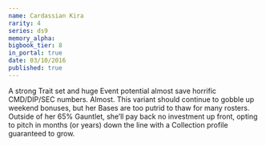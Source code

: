 ```yaml
---
name: Cardassian Kira
rarity: 4
series: ds9
memory_alpha:
bigbook_tier: 8
in_portal: true
date: 03/10/2016
published: true
---
```


A strong Trait set and huge Event potential almost save horrific CMD/DIP/SEC numbers. Almost. This variant should continue to gobble up weekend bonuses, but her Bases are too putrid to thaw for many rosters. Outside of her 65% Gauntlet, she’ll pay back no investment up front, opting to pitch in months (or years) down the line with a Collection profile guaranteed to grow.

